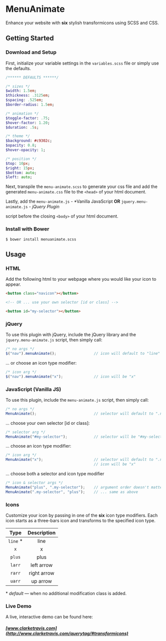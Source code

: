 # MenuAnimate
Enhance your website with **six** stylish transformicons using SCSS and CSS.

## Getting Started

### Download and Setup
First, initialize your variable settings in the `variables.scss` file or simply use the defaults.

```sass
/****** DEFAULTS ******/

/* sizes */
$width: 1.5em;
$thickness: .3125em;
$spacing: .525em;
$border-radius: 1.5em;

/* animation */
$toggle-factor: .75;
$hover-factor: 1.20;
$duration: .5s;

/* theme */
$background: #c9302c;
$opacity: 0.8;
$hover-opacity: 1;

/* position */
$top: 10px;
$right: 15px;
$bottom: auto;
$left: auto;
```
Next, transpile the `menu-animate.scss` to generate your css file and add the generated `menu-animate.css` file to the `<head>` of your html document.

Lastly, add the 
`menu-animate.js` - *Vanilla JavaScript **OR** `jquery.menu-animate.js` - *jQuery Plugin*

script before the closing `<body>` of your html document.

### Install with Bower
```shell
$ bower install menuanimate.scss
```

## Usage

### HTML
Add the following html to your webpage where you would like your icon to appear.

```html
<button class="navicon"></button>

<!-- OR ... use your own selector [id or class] -->

<button id="my-selector"></button>

```

### jQuery
To use this plugin with jQuery, include the jQuery library and the `jquery.menu-animate.js` script, then simply call:

```js
/* no args */
$("nav").menuAnimate();                 // icon will default to "line"
```

... or choose an icon type modifier:
```js
/* icon arg */
$("nav").menuAnimate("x");              // icon will be "x"
```

### JavaScript (Vanilla JS)

To use this plugin, include the `menu-animate.js` script, then simply call:
```js
/* no args */
MenuAnimate();                          // selector will default to ".navicon"
```

... choose your own selector [id or class]:
```js
/* selector arg */
MenuAnimate("#my-selector");            // selector will be "#my-selector"
```

... choose an icon type modifier:
```js
/* icon arg */
MenuAnimate("x");                       // selector will default to ".navicon"
                                        // icon will be "x"
```

... choose both a selector and icon type modifier
```js                                               
/* icon & selector args */
MenuAnimate("plus", ".my-selector");    // argument order doesn't matter
MenuAnimate(".my-selector", "plus");    // ... same as above
```

### Icons

Customize your icon by passing in one of the **six** icon type modifiers. Each icon starts as a three-bars icon and transforms to the specified icon type. 

|   Type   | Description |
| :------: |   :------:  |
| `line` * |    line     |
|   `x`    |      x      |
| `plus`   |     plus    |
| `larr`   | left arrow  |
| `rarr`   | right arrow |
| `uarr`   |   up arrow  |

*&nbsp;_default_ &mdash; when no additional modification class is added.

### Live Demo 
A live, interactive demo can be found here:
##### [www.clarketravis.com](http://www.clarketravis.com/querytag/#transformicons)


